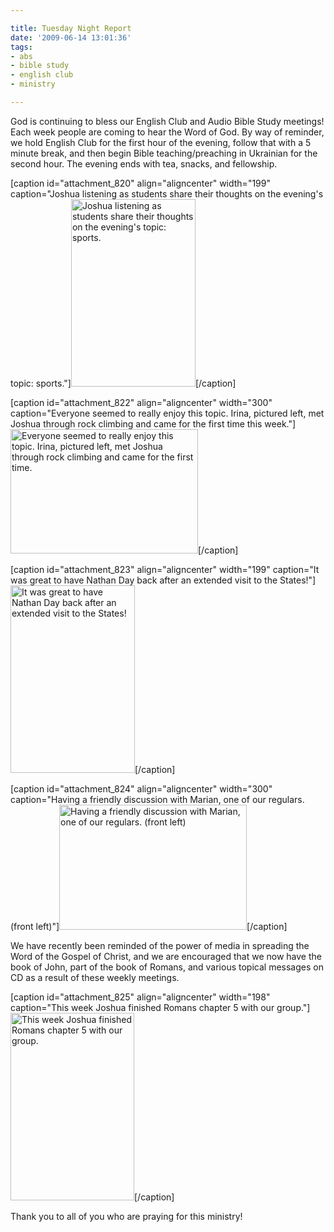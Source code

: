 ```yaml
---

title: Tuesday Night Report
date: '2009-06-14 13:01:36'
tags:
- abs
- bible study
- english club
- ministry

---
```


God is continuing to bless our English Club and Audio Bible Study meetings! Each week people are coming to hear the Word of God. By way of reminder, we hold English Club for the first hour of the evening, follow that with a 5 minute break, and then begin Bible teaching/preaching in Ukrainian for the second hour. The evening ends with tea, snacks, and fellowship.

[caption id="attachment_820" align="aligncenter" width="199" caption="Joshua listening as students share their thoughts on the evening&#39;s topic: sports."]<a href="https://s3.amazonaws.com/content.ofreport.com/2009/06/dsc_6775.jpg"><img class="size-medium wp-image-820" title="dsc_6775" src="https://s3.amazonaws.com/content.ofreport.com/2009/06/dsc_6775-199x300.jpg" alt="Joshua listening as students share their thoughts on the evening's topic: sports." width="199" height="300" /></a>[/caption]

[caption id="attachment_822" align="aligncenter" width="300" caption="Everyone seemed to really enjoy this topic. Irina, pictured left, met Joshua through rock climbing and came for the first time this week."]<a href="https://s3.amazonaws.com/content.ofreport.com/2009/06/dsc_6774.jpg"><img class="size-medium wp-image-822" title="dsc_6774" src="https://s3.amazonaws.com/content.ofreport.com/2009/06/dsc_6774-300x199.jpg" alt="Everyone seemed to really enjoy this topic. Irina, pictured left, met Joshua through rock climbing and came for the first time." width="300" height="199" /></a>[/caption]

[caption id="attachment_823" align="aligncenter" width="199" caption="It was great to have Nathan Day back after an extended visit to the States!"]<a href="https://s3.amazonaws.com/content.ofreport.com/2009/06/dsc_6776.jpg"><img class="size-medium wp-image-823" title="dsc_6776" src="https://s3.amazonaws.com/content.ofreport.com/2009/06/dsc_6776-199x300.jpg" alt="It was great to have Nathan Day back after an extended visit to the States!" width="199" height="300" /></a>[/caption]

[caption id="attachment_824" align="aligncenter" width="300" caption="Having a friendly discussion with Marian, one of our regulars. (front left)"]<a href="https://s3.amazonaws.com/content.ofreport.com/2009/06/dsc_6779.jpg"><img class="size-medium wp-image-824" title="dsc_6779" src="https://s3.amazonaws.com/content.ofreport.com/2009/06/dsc_6779-300x200.jpg" alt="Having a friendly discussion with Marian, one of our regulars. (front left)" width="300" height="200" /></a>[/caption]

We have recently been reminded of the power of media in spreading the Word of the Gospel of Christ, and we are encouraged that we now have the book of John, part of the book of Romans, and various topical messages on CD as a result of these weekly meetings.

[caption id="attachment_825" align="aligncenter" width="198" caption="This week Joshua finished Romans chapter 5 with our group."]<a href="https://s3.amazonaws.com/content.ofreport.com/2009/06/dsc_6782.jpg"><img class="size-medium wp-image-825" title="dsc_6782" src="https://s3.amazonaws.com/content.ofreport.com/2009/06/dsc_6782-198x300.jpg" alt="This week Joshua finished Romans chapter 5 with our group." width="198" height="300" /></a>[/caption]

Thank you to all of you who are praying for this ministry!
